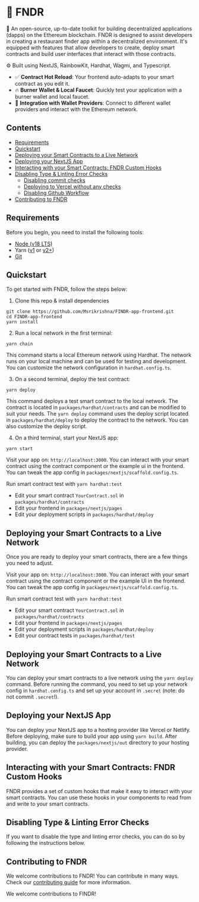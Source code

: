 # 🍴 FNDR

🧪 An open-source, up-to-date toolkit for building decentralized applications (dapps) on the Ethereum blockchain. FNDR is designed to assist developers in creating a restaurant finder app within a decentralized environment. It's equipped with features that allow developers to create, deploy smart contracts and build user interfaces that interact with those contracts.

⚙️ Built using NextJS, RainbowKit, Hardhat, Wagmi, and Typescript.

- ✅ **Contract Hot Reload**: Your frontend auto-adapts to your smart contract as you edit it.
- 🔥 **Burner Wallet & Local Faucet**: Quickly test your application with a burner wallet and local faucet.
- 🔐 **Integration with Wallet Providers**: Connect to different wallet providers and interact with the Ethereum network.

## Contents

- [Requirements](#requirements)
- [Quickstart](#quickstart)
- [Deploying your Smart Contracts to a Live Network](#deploying-your-smart-contracts-to-a-live-network)
- [Deploying your NextJS App](#deploying-your-nextjs-app)
- [Interacting with your Smart Contracts: FNDR Custom Hooks](#interacting-with-your-smart-contracts-fndr-custom-hooks)
- [Disabling Type & Linting Error Checks](#disabling-type-and-linting-error-checks)
  - [Disabling commit checks](#disabling-commit-checks)
  - [Deploying to Vercel without any checks](#deploying-to-vercel-without-any-checks)
  - [Disabling Github Workflow](#disabling-github-workflow)
- [Contributing to FNDR](#contributing-to-fndr)

## Requirements

Before you begin, you need to install the following tools:

- [Node (v18 LTS)](https://nodejs.org/en/download/)
- Yarn ([v1](https://classic.yarnpkg.com/en/docs/install/) or [v2+](https://yarnpkg.com/getting-started/install))
- [Git](https://git-scm.com/downloads)

## Quickstart

To get started with FNDR, follow the steps below:

1. Clone this repo & install dependencies



```
git clone https://github.com/Msrikrishna/FINDR-app-frontend.git
cd FINDR-app-frontend
yarn install
```

2. Run a local network in the first terminal:

```
yarn chain
```

This command starts a local Ethereum network using Hardhat. The network runs on your local machine and can be used for testing and development. You can customize the network configuration in `hardhat.config.ts`.

3. On a second terminal, deploy the test contract:

```
yarn deploy
```

This command deploys a test smart contract to the local network. The contract is located in `packages/hardhat/contracts` and can be modified to suit your needs. The `yarn deploy` command uses the deploy script located in `packages/hardhat/deploy` to deploy the contract to the network. You can also customize the deploy script.

4. On a third terminal, start your NextJS app:

```
yarn start
```

Visit your app on: `http://localhost:3000`. You can interact with your smart contract using the contract component or the example ui in the frontend. You can tweak the app config in `packages/nextjs/scaffold.config.ts`.

Run smart contract test with `yarn hardhat:test`

- Edit your smart contract `YourContract.sol` in `packages/hardhat/contracts`
- Edit your frontend in `packages/nextjs/pages`
- Edit your deployment scripts in `packages/hardhat/deploy`

## Deploying your Smart Contracts to a Live Network

Once you are ready to deploy your smart contracts, there are a few things you need to adjust.

Visit your app on: `http://localhost:3000`. You can interact with your smart contract using the contract component or the example UI in the frontend. You can tweak the app config in `packages/nextjs/scaffold.config.ts`.

Run smart contract test with `yarn hardhat:test`

- Edit your smart contract `YourContract.sol` in `packages/hardhat/contracts`
- Edit your frontend in `packages/nextjs/pages`
- Edit your deployment scripts in `packages/hardhat/deploy`
- Edit your contract tests in `packages/hardhat/test`

## Deploying your Smart Contracts to a Live Network

You can deploy your smart contracts to a live network using the `yarn deploy` command. Before running the command, you need to set up your network config in `hardhat.config.ts` and set up your account in `.secret` (note: do not commit `.secret`!).

## Deploying your NextJS App

You can deploy your NextJS app to a hosting provider like Vercel or Netlify. Before deploying, make sure to build your app using `yarn build`. After building, you can deploy the `packages/nextjs/out` directory to your hosting provider.

## Interacting with your Smart Contracts: FNDR Custom Hooks

FNDR provides a set of custom hooks that make it easy to interact with your smart contracts. You can use these hooks in your components to read from and write to your smart contracts.

## Disabling Type & Linting Error Checks

If you want to disable the type and linting error checks, you can do so by following the instructions below.

## Contributing to FNDR

We welcome contributions to FNDR! You can contribute in many ways. Check our [contributing guide](CONTRIBUTING.md) for more information.



We welcome contributions to FINDR!
